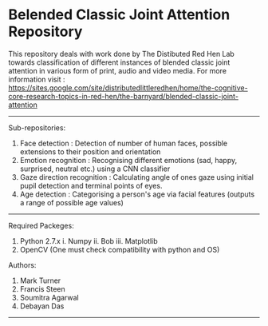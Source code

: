 Belended Classic Joint Attention Repository
============================================

This repository deals with work done by The Distibuted Red Hen Lab towards classification of different instances of blended classic joint attention in various form of print, audio and video media. For more information visit : https://sites.google.com/site/distributedlittleredhen/home/the-cognitive-core-research-topics-in-red-hen/the-barnyard/blended-classic-joint-attention

---------------------------------------------

Sub-repositories:

1. Face detection : Detection of number of human faces, possible extensions to their position and orientation
2. Emotion recognition : Recognising different emotions (sad, happy, surprised, neutral etc.) using a CNN classifier
3. Gaze direction recognition : Calculating angle of ones gaze using initial pupil detection and terminal points of eyes.
4. Age detection : Categorising a person's age via facial features (outputs a range of possible age values) 

----------------------------------------

Required Packeges:

1. Python 2.7.x
	i. Numpy
	ii. Bob
	iii. Matplotlib
2. OpenCV (One must check compatibility with python and OS)

Authors:

1. Mark Turner
2. Francis Steen
3. Soumitra Agarwal
4. Debayan Das

----------------------------------------

